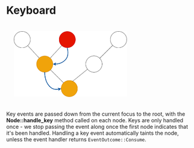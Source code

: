 # Keyboard

<img width=300 style="padding: 20px;" src="assets/keyevent.png">

Key events are passed down from the current focus to the root, with the
**Node::handle_key** method called on each node. Keys are only handled once - we
stop passing the event along once the first node indicates that it's been
handled. Handling a key event automatically taints the node, unless the
event handler returns `EventOutcome::Consume`.

